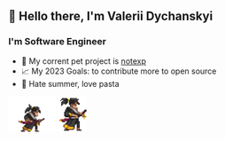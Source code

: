## 👋 Hello there, I'm Valerii Dychanskyi

### I'm Software Engineer

-   🔨 My corrent pet project is [notexp]
-   📈 My 2023 Goals: to contribute more to open source
-   🔮 Hate summer, love pasta <br/>

<p>
    <img src="./icons/ZeroTea.gif" height="64" />
    <img src="./icons/katanaZero_char.gif" height="64" />
</p>

<!-- <img align="left" alt="DuckoMan's github stats" src="https://github-readme-stats.vercel.app/api?username=DuckoMan&show_icons=true&hide_border=true&theme=tokyonight" style="padding-right:3px;"/> -->
<!-- <img align="center" alt="DuckoMan's github languages stats" src="https://github-readme-stats.vercel.app/api/top-langs/?username=DuckoMan&theme=tokyonight&hide_border=true" style="padding:0px"/> -->

[duckoman]: https://github.com/DuckoMan
[notexp]: https://github.com/dchnsk/notexp
[DotNet]: https://dotnet.microsoft.com/en-us/download
[rust]: https://www.rust-lang.org/
[graphql]: https://graphql.org/
[socket.io]: https://socket.io/
[webrtc]: https://webrtc.org/
